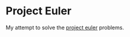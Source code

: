 Project Euler
=============

My attempt to solve the [project euler](https://projecteuler.net/archives) problems.
